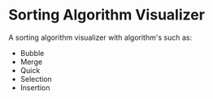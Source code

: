 # Sorting Algorithm Visualizer

A sorting algorithm visualizer with algorithm's such as:

- Bubble
- Merge
- Quick
- Selection
- Insertion